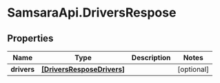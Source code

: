 # SamsaraApi.DriversRespose

## Properties
Name | Type | Description | Notes
------------ | ------------- | ------------- | -------------
**drivers** | [**[DriversResposeDrivers]**](DriversResposeDrivers.md) |  | [optional] 


